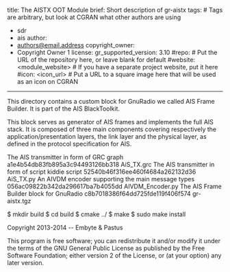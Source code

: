title: The AISTX OOT Module
brief: Short description of gr-aistx
tags: # Tags are arbitrary, but look at CGRAN what other authors are using
  - sdr
  - ais
author:
  -  <authors@email.address>
copyright_owner:
  - Copyright Owner 1
license:
gr_supported_version: 3.10
#repo: # Put the URL of the repository here, or leave blank for default
#website: <module_website> # If you have a separate project website, put it here
#icon: <icon_url> # Put a URL to a square image here that will be used as an icon on CGRAN
---
This directory contains a custom block for GnuRadio we called AIS Frame Builder.
It is part of the AIS BlackToolkit.

This block serves as generator of AIS frames and implements the full AIS stack.
It is composed of three main components covering respectively the
application/presentation layers, the link layer and the physical layer,
as defined in the protocol specification for AIS.

The AIS transmitter in form of GRC graph            a1e4b54db83fb895a3c94493126bb318  AiS_TX.grc
The AIS transmitter in form of script kiddie script 52540b46f316ee460f4684a262132d36  AiS_TX.py
An AIVDM encoder supporting the main message types  056ac09822b342da296617ba7b4055dd  AIVDM_Encoder.py
The AIS Frame Builder block for GnuRadio            c8b7018386f64dd725fde119f406f574  gr-aistx.tgz

$ mkdir build
$ cd build
$ cmake ../
$ make
$ sudo make install

Copyright 2013-2014 -- Embyte & Pastus

This program is free software; you can redistribute it and/or
modify it under the terms of the GNU General Public License
as published by the Free Software Foundation; either version 2
of the License, or (at your option) any later version.


